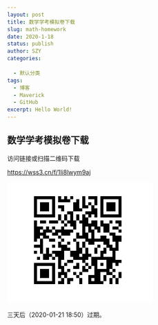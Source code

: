 ```yaml
---
layout: post
title: 数学学考模拟卷下载
slug: math-homework
date: 2020-1-18
status: publish
author: SZY
categories: 

  - 默认分类
tags: 
  - 博客
  - Maverick
  - GitHub
excerpt: Hello World!
---
```


## 数学学考模拟卷下载

访问链接或扫描二维码下载

https://wss3.cn/f/1li8lwym9aj

![](./images/Qrcode1.png)

三天后（2020-01-21 18:50）过期。

